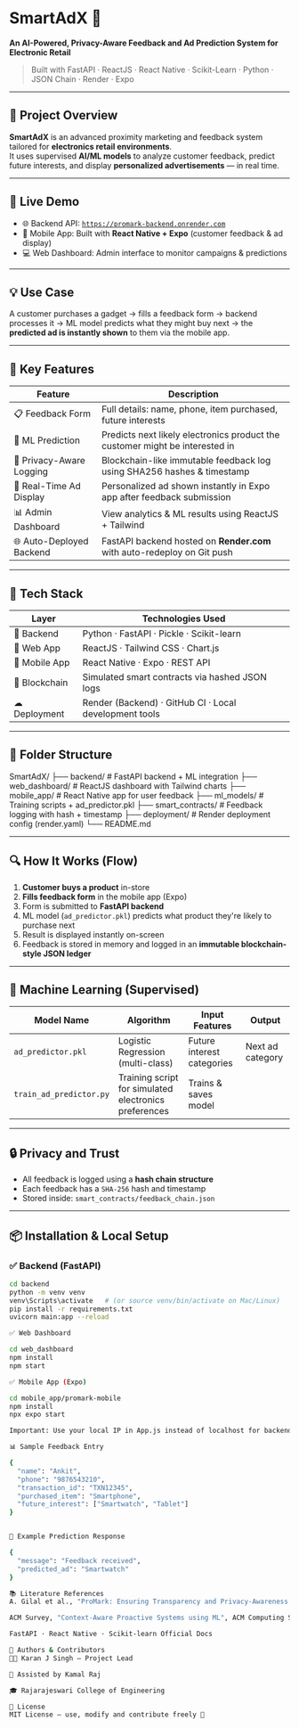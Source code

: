 # SmartAdX 🎯
**An AI-Powered, Privacy-Aware Feedback and Ad Prediction System for Electronic Retail**

> Built with FastAPI · ReactJS · React Native · Scikit-Learn · Python · JSON Chain · Render · Expo

---

## 📌 Project Overview

**SmartAdX** is an advanced proximity marketing and feedback system tailored for **electronics retail environments**.  
It uses supervised **AI/ML models** to analyze customer feedback, predict future interests, and display **personalized advertisements** — in real time.

---

## 🚀 Live Demo

- 🌐 Backend API: [`https://promark-backend.onrender.com`](https://promark-backend.onrender.com)
- 📱 Mobile App: Built with **React Native + Expo** (customer feedback & ad display)
- 💻 Web Dashboard: Admin interface to monitor campaigns & predictions

---

## 💡 Use Case

A customer purchases a gadget → fills a feedback form → backend processes it → ML model predicts what they might buy next → the **predicted ad is instantly shown** to them via the mobile app.

---

## 🧠 Key Features

| Feature                             | Description                                                                 |
|-------------------------------------|-----------------------------------------------------------------------------|
| 📋 Feedback Form                    | Full details: name, phone, item purchased, future interests                |
| 🤖 ML Prediction                    | Predicts next likely electronics product the customer might be interested in |
| 🔐 Privacy-Aware Logging            | Blockchain-like immutable feedback log using SHA256 hashes & timestamp     |
| 📲 Real-Time Ad Display             | Personalized ad shown instantly in Expo app after feedback submission      |
| 📊 Admin Dashboard                  | View analytics & ML results using ReactJS + Tailwind                       |
| 🌐 Auto-Deployed Backend            | FastAPI backend hosted on **Render.com** with auto-redeploy on Git push    |

---

## 🧰 Tech Stack

| Layer         | Technologies Used                                           |
|---------------|-------------------------------------------------------------|
| 🔧 Backend     | Python · FastAPI · Pickle · Scikit-learn                    |
| 🎨 Web App     | ReactJS · Tailwind CSS · Chart.js                           |
| 📱 Mobile App  | React Native · Expo · REST API                              |
| 🔐 Blockchain  | Simulated smart contracts via hashed JSON logs             |
| ☁ Deployment   | Render (Backend) · GitHub CI · Local development tools      |

---

## 📁 Folder Structure

SmartAdX/
├── backend/ # FastAPI backend + ML integration
├── web_dashboard/ # ReactJS dashboard with Tailwind charts
├── mobile_app/ # React Native app for user feedback
├── ml_models/ # Training scripts + ad_predictor.pkl
├── smart_contracts/ # Feedback logging with hash + timestamp
├── deployment/ # Render deployment config (render.yaml)
└── README.md


---

## 🔍 How It Works (Flow)

1. **Customer buys a product** in-store  
2. **Fills feedback form** in the mobile app (Expo)  
3. Form is submitted to **FastAPI backend**  
4. ML model (`ad_predictor.pkl`) predicts what product they're likely to purchase next  
5. Result is displayed instantly on-screen  
6. Feedback is stored in memory and logged in an **immutable blockchain-style JSON ledger**  

---

## 🧠 Machine Learning (Supervised)

| Model Name           | Algorithm          | Input Features                       | Output                 |
|----------------------|--------------------|--------------------------------------|------------------------|
| `ad_predictor.pkl`   | Logistic Regression (multi-class) | Future interest categories | Next ad category       |
| `train_ad_predictor.py` | Training script for simulated electronics preferences | Trains & saves model |

---

## 🔒 Privacy and Trust

- All feedback is logged using a **hash chain structure**
- Each feedback has a `SHA-256` hash and timestamp
- Stored inside: `smart_contracts/feedback_chain.json`

---

## 📦 Installation & Local Setup

### ✅ Backend (FastAPI)
```bash
cd backend
python -m venv venv
venv\Scripts\activate   # (or source venv/bin/activate on Mac/Linux)
pip install -r requirements.txt
uvicorn main:app --reload

✅ Web Dashboard

cd web_dashboard
npm install
npm start

✅ Mobile App (Expo)

cd mobile_app/promark-mobile
npm install
npx expo start

Important: Use your local IP in App.js instead of localhost for backend access in Expo app.

📊 Sample Feedback Entry

{
  "name": "Ankit",
  "phone": "9876543210",
  "transaction_id": "TXN12345",
  "purchased_item": "Smartphone",
  "future_interest": ["Smartwatch", "Tablet"]
}


🧬 Example Prediction Response

{
  "message": "Feedback received",
  "predicted_ad": "Smartwatch"
}

📚 Literature References
A. Gilal et al., "ProMark: Ensuring Transparency and Privacy-Awareness in Proximity Marketing Advertising Campaigns", IEEE Access, 2021

ACM Survey, "Context-Aware Proactive Systems using ML", ACM Computing Surveys, 2020

FastAPI · React Native · Scikit-learn Official Docs

📌 Authors & Contributors
🧑‍💻 Karan J Singh – Project Lead

🤖 Assisted by Kamal Raj 

🎓 Rajarajeswari College of Engineering

📎 License
MIT License – use, modify and contribute freely 🎉

